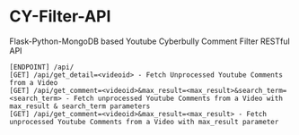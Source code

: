 # CY-Filter-API
Flask-Python-MongoDB based Youtube Cyberbully Comment Filter RESTful API

```
[ENDPOINT] /api/
[GET] /api/get_detail=<videoid> - Fetch Unprocessed Youtube Comments from a Video
[GET] /api/get_comment=<videoid>&max_result=<max_result>&search_term=<search_term> - Fetch unprocessed Youtube Comments from a Video with max_result & search_term parameters
[GET] /api/get_comment=<videoid>&max_result=<max_result> - Fetch unprocessed Youtube Comments from a Video with max_result parameter
